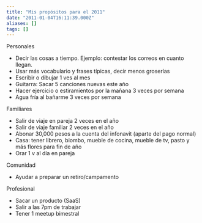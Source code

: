 ```yaml
---
title: "Mis propósitos para el 2011"
date: "2011-01-04T16:11:39.000Z"
aliases: []
tags: []
---
```


Personales

+ Decir las cosas a tiempo. Ejemplo: contestar los correos en cuanto llegan.
+ Usar más vocabulario y frases típicas, decir menos groserías
+ Escribir o dibujar 1 ves al mes
+ Guitarra: Sacar 5 canciones nuevas este año
+ Hacer ejercicio o estiramientos por la mañana 3 veces por semana
+ Agua fría al bañarme 3 veces por semana

Familiares

+ Salir de viaje en pareja 2 veces en el año
+ Salir de viaje familiar 2 veces en el año
+ Abonar 30,000 pesos a la cuenta del infonavit (aparte del pago normal)
+ Casa: tener librero, biombo, mueble de cocina, mueble de tv, pasto y más flores para fin de año
+ Orar 1 v al día en pareja

Comunidad

+ Ayudar a preparar un retiro/campamento

Profesional

+ Sacar un producto (SaaS)
+ Salir a las 7pm de trabajar
+ Tener 1 meetup bimestral
